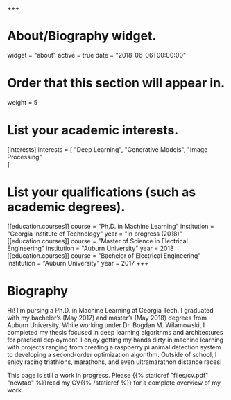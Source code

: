 +++
# About/Biography widget.
widget = "about"
active = true
date = "2018-06-06T00:00:00"

# Order that this section will appear in.
weight = 5

# List your academic interests.
[interests]
  interests = [
    "Deep Learning",
    "Generative Models",
    "Image Processing"    
  ]

# List your qualifications (such as academic degrees).
[[education.courses]]
  course = "Ph.D. in Machine Learning"
  institution = "Georgia Institute of Technology"
  year = "in progress (2018)"
[[education.courses]]
  course = "Master of Science in Electrical Engineering"
  institution = "Auburn University"
  year = 2018
[[education.courses]]
  course = "Bachelor of Electrical Engineering"
  institution = "Auburn University"
  year = 2017
+++

# Biography

Hi! I’m pursing a Ph.D. in Machine Learning at Georgia Tech. I graduated with my 
bachelor’s (May 2017) and master’s (May 2018) degrees from Auburn University. While working 
under Dr. Bogdan M. Wilamowski, I completed my thesis focused in deep learning algorithms and 
architectures for practical deployment. 
I enjoy getting my hands dirty in machine learning with projects ranging from creating a 
raspberry pi animal detection system to developing a second-order optimization 
algorithm.  Outside of school, I enjoy racing triathlons, marathons, and even 
ultramarathon distance races!

This page is still a work in progress. Please {{% staticref "files/cv.pdf" "newtab" %}}read my CV{{% /staticref %}} for a complete overview of my work.